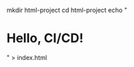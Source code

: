 mkdir html-project
cd html-project
echo "<html><head><title>CI/CD Example</title></head><body><h1>Hello, CI/CD!</h1></body></html>" > index.html

